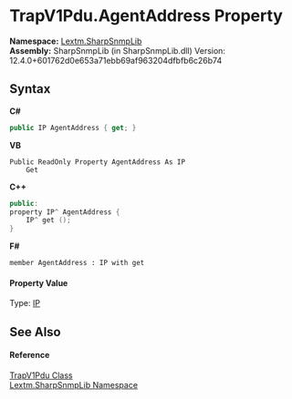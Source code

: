 # TrapV1Pdu.AgentAddress Property 
 

**Namespace:**&nbsp;<a href="N_Lextm_SharpSnmpLib">Lextm.SharpSnmpLib</a><br />**Assembly:**&nbsp;SharpSnmpLib (in SharpSnmpLib.dll) Version: 12.4.0+601762d0e653a71ebb69af963204dfbfb6c26b74

## Syntax

**C#**<br />
``` C#
public IP AgentAddress { get; }
```

**VB**<br />
``` VB
Public ReadOnly Property AgentAddress As IP
	Get
```

**C++**<br />
``` C++
public:
property IP^ AgentAddress {
	IP^ get ();
}
```

**F#**<br />
``` F#
member AgentAddress : IP with get

```


#### Property Value
Type: <a href="T_Lextm_SharpSnmpLib_IP">IP</a>

## See Also


#### Reference
<a href="T_Lextm_SharpSnmpLib_TrapV1Pdu">TrapV1Pdu Class</a><br /><a href="N_Lextm_SharpSnmpLib">Lextm.SharpSnmpLib Namespace</a><br />